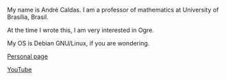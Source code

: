 My name is André Caldas. I am a professor of mathematics at University of Brasília, Brasil.

At the time I wrote this, I am very interested in Ogre.

My OS is Debian GNU/Linux, if you are wondering.

[Personal page](https://mat.unb.br/andrec/)

[YouTube](https://www.youtube.com/user/andreemcaldas)
